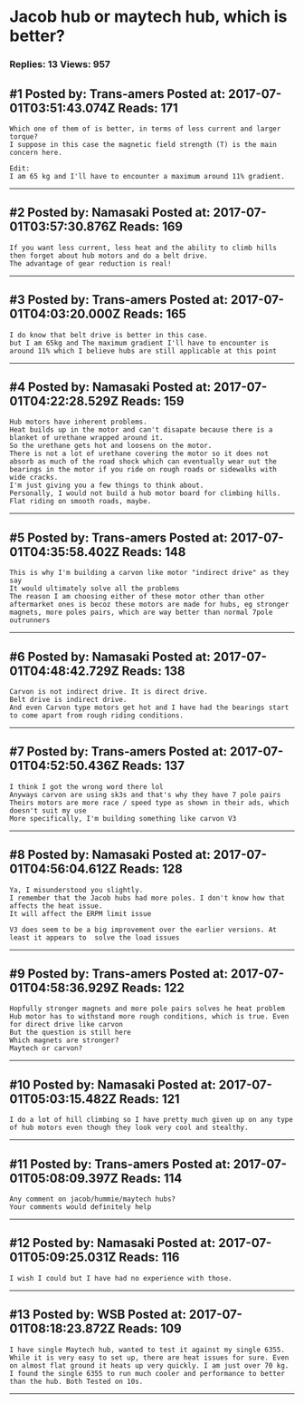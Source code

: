 # Jacob hub or maytech hub, which is better?

### Replies: 13 Views: 957

## \#1 Posted by: Trans-amers Posted at: 2017-07-01T03:51:43.074Z Reads: 171

```
Which one of them of is better, in terms of less current and larger torque?
I suppose in this case the magnetic field strength (T) is the main concern here.

Edit:
I am 65 kg and I'll have to encounter a maximum around 11% gradient.
```

---
## \#2 Posted by: Namasaki Posted at: 2017-07-01T03:57:30.876Z Reads: 169

```
If you want less current, less heat and the ability to climb hills then forget about hub motors and do a belt drive.
The advantage of gear reduction is real!
```

---
## \#3 Posted by: Trans-amers Posted at: 2017-07-01T04:03:20.000Z Reads: 165

```
I do know that belt drive is better in this case.
but I am 65kg and The maximum gradient I'll have to encounter is around 11% which I believe hubs are still applicable at this point
```

---
## \#4 Posted by: Namasaki Posted at: 2017-07-01T04:22:28.529Z Reads: 159

```
Hub motors have inherent problems.
Heat builds up in the motor and can't disapate because there is a blanket of urethane wrapped around it.
So the urethane gets hot and loosens on the motor.
There is not a lot of urethane covering the motor so it does not absorb as much of the road shock which can eventually wear out the bearings in the motor if you ride on rough roads or sidewalks with wide cracks.
I'm just giving you a few things to think about.
Personally, I would not build a hub motor board for climbing hills. Flat riding on smooth roads, maybe.
```

---
## \#5 Posted by: Trans-amers Posted at: 2017-07-01T04:35:58.402Z Reads: 148

```
This is why I'm building a carvon like motor "indirect drive" as they say
It would ultimately solve all the problems
The reason I am choosing either of these motor other than other aftermarket ones is becoz these motors are made for hubs, eg stronger magnets, more poles pairs, which are way better than normal 7pole outrunners
```

---
## \#6 Posted by: Namasaki Posted at: 2017-07-01T04:48:42.729Z Reads: 138

```
Carvon is not indirect drive. It is direct drive.
Belt drive is indirect drive.
And even Carvon type motors get hot and I have had the bearings start to come apart from rough riding conditions.
```

---
## \#7 Posted by: Trans-amers Posted at: 2017-07-01T04:52:50.436Z Reads: 137

```
I think I got the wrong word there lol
Anyways carvon are using sk3s and that's why they have 7 pole pairs
Theirs motors are more race / speed type as shown in their ads, which doesn't suit my use
More specifically, I'm building something like carvon V3
```

---
## \#8 Posted by: Namasaki Posted at: 2017-07-01T04:56:04.612Z Reads: 128

```
Ya, I misunderstood you slightly.
I remember that the Jacob hubs had more poles. I don't know how that affects the heat issue. 
It will affect the ERPM limit issue

V3 does seem to be a big improvement over the earlier versions. At least it appears to  solve the load issues
```

---
## \#9 Posted by: Trans-amers Posted at: 2017-07-01T04:58:36.929Z Reads: 122

```
Hopfully stronger magnets and more pole pairs solves he heat problem
Hub motor has to withstand more rough conditions, which is true. Even for direct drive like carvon
But the question is still here
Which magnets are stronger?
Maytech or carvon?
```

---
## \#10 Posted by: Namasaki Posted at: 2017-07-01T05:03:15.482Z Reads: 121

```
I do a lot of hill climbing so I have pretty much given up on any type of hub motors even though they look very cool and stealthy.
```

---
## \#11 Posted by: Trans-amers Posted at: 2017-07-01T05:08:09.397Z Reads: 114

```
Any comment on jacob/hummie/maytech hubs?
Your comments would definitely help
```

---
## \#12 Posted by: Namasaki Posted at: 2017-07-01T05:09:25.031Z Reads: 116

```
I wish I could but I have had no experience with those.
```

---
## \#13 Posted by: WSB Posted at: 2017-07-01T08:18:23.872Z Reads: 109

```
I have single Maytech hub, wanted to test it against my single 6355. While it is very easy to set up, there are heat issues for sure. Even on almost flat ground it heats up very quickly. I am just over 70 kg.
I found the single 6355 to run much cooler and performance to better than the hub. Both Tested on 10s.
```

---
